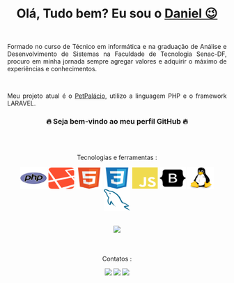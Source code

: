   <h1 align="center">
    Olá, Tudo bem? Eu sou o 
    <a href="https://www.linkedin.com/in/mrdaniel77/">Daniel 😉️</a>
  </h1>
  <br/>
  <p align="justify">
    Formado no curso de Técnico em informática e na graduação de Análise e Desenvolvimento de Sistemas na Faculdade de Tecnologia Senac-DF, procuro em minha jornada sempre agregar valores e adquirir o máximo de experiências e conhecimentos.
  </p>
  <br/>
   <p align="justify">
    Meu projeto atual é o <a href="https://github.com/mrdaniel77/PetPalacio">PetPalácio</a>, utilizo a linguagem PHP e o framework LARAVEL.
    <a></a>
  </p>

  <h3 align="center">
   🔥 Seja bem-vindo ao meu perfil GitHub 🔥
  </h3>
  <br/>

 
  
  
  <div align="center" justify=><br>
   <p>Tecnologias e ferramentas :</p>
   <img align="center" alt="Daniel-Csharp" height="50" width="60" src="https://raw.githubusercontent.com/devicons/devicon/master/icons/php/php-original.svg">
   <img align="center" alt="Daniel-Laravel" height="50" width="60" src="https://raw.githubusercontent.com/devicons/devicon/master/icons/laravel/laravel-plain.svg">
   <img align="center" alt="Daniel-HTML" height="50" width="60" src="https://raw.githubusercontent.com/devicons/devicon/master/icons/html5/html5-original.svg">
   <img align="center" alt="Daniel-CSS" height="50" width="60" src="https://raw.githubusercontent.com/devicons/devicon/master/icons/css3/css3-original.svg">
   <img align="center" alt="Daniel-Js" height="50" width="60" src="https://raw.githubusercontent.com/devicons/devicon/master/icons/javascript/javascript-plain.svg">
   <img align="center" alt="Daniel-Bootstrap" height="50" width="60" src="https://raw.githubusercontent.com/devicons/devicon/master/icons/bootstrap/bootstrap-plain.svg">
    <img align="center" alt="Daniel-Linux" height="50" width="60" src="https://raw.githubusercontent.com/devicons/devicon/master/icons/linux/linux-original.svg">
    <img align="center" alt="Daniel-Mysql" height="50" width="60" src="https://raw.githubusercontent.com/devicons/devicon/master/icons/mysql/mysql-original.svg">
   </div>
  <br/>
  <br/>

  <div align="center">
    <a href="https://github.com/mrdaniel77">
    <img height="200em" src="https://github-readme-stats.vercel.app/api/top-langs/?username=mrdaniel77&theme=cobalt&hide_border=false&&layout=compact"/>
    </a>
   </div>
  <br/>
  <br/>

  <div align="center" >
    <p>Contatos :</p>
    <a href="https://www.linkedin.com/in/daniel-monteiro-a6182a216/" target="_blank"><img src="https://img.shields.io/badge/-LinkedIn-%230077B5?style=for-the-badge&logo=linkedin&logoColor=white" target="_blank"></a> 
    <a href="tecnicodaniel077@gmail.com"><img src="https://img.shields.io/badge/-Gmail-%23333?style=for-the-badge&logo=gmail&logoColor=white" target="_blank"></a>
    <a href="https://mrdaniel77.github.io/cracha-identificacao/"><img src="https://img.shields.io/badge/Blogger-FF5722?style=for-the-badge&logo=blogger&logoColor=white" target="_blank"></a>
  </div>
